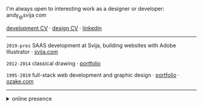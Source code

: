 <!-- [CV en français](CV%C2%A0(fran%C3%A7ais).md) · [biography](bio.md) -->
<!-- https://stackoverflow.blog/2020/11/25/how-to-write-an-effective-developer-resume-advice-from-a-hiring-manager/ -->

I'm always open to interesting work as a designer or developer: andy<sub>@</sub>svija<sub>.</sub>com

[development CV](cv-dev.md) · [design CV](cv-design.md) · [linkedin](https://www.linkedin.com/in/andrew-swift-89415014b/)

---
`2019-pres` SAAS development at Svija, building websites with Adobe Illustrator · [svija.com](https://svija.com "Company Website")

`2012-2014` classical drawing · [portfolio](https://www.flickr.com/photos/andrewcarrollswift/albums "Flickr Portfolio")

`1995-2019` full-stack web development and graphic design · [portfolio](https://www.behance.net/andrewswift "Bēhance Portfolio") · [ozake.com](https://ozake.com "Design Agency Website")

---
<details><summary>online presence</summary>

---
<!-- networking:
[freelancermap](https://www.freelancermap.com/profile/andrew-swift) ·
[upwork](https://www.upwork.com/freelancers/~01be05117193e5a372) -->

websites:
[svija.com](https://svija.com "building websites with Adobe Illustrator") ·
[blog.svija.love](https://blog.svija.love "company blog") ·
[ozake.com](https://ozake.com "design & web development") ·
[posnitubek.com](http://posnitubek.com "personal blog") ·
[dessin.acswift.com](http://dessin.acswift.com/ "drawing classes (in French)")

social:
[stack overflow](https://stackoverflow.com/users/72958/andy-swift "Stack Overflow profile page") ·
[reddit](https://www.reddit.com/user/AndrewCSwift "Reddit profile page") ·
[hacker news](https://news.ycombinator.com/user?id=AndrewSwift "Hacker News profile page") ·
[x](https://x.com/andysvija "X feed") ·
[discord](https://discord.com/users/798242260365738064 "Discord profile") · 
[flickr](https://www.flickr.com/photos/andrewcarrollswift/albums "classical drawings") ·
[instagram](https://instagram.com/acswift "photography") ·
[quora](https://www.quora.com/profile/Andrew-Swift-35 "questions and answers") ·
[mastodon](https://mastodon.social/@acswift "networking") ·
[threads](https://www.threads.net/@acswift "networking") ·
[bluesky](https://bsky.app/profile/acswift.bsky.social "networking")

inactive:
[youtube](https://www.youtube.com/@andysvija "unused") ·
[facebook](https://www.facebook.com/andrewcswift "unused") ·
[tiktok](https://www.tiktok.com/@andysvija "unused")

</details>

